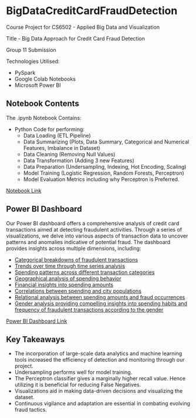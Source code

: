 # BigDataCreditCardFraudDetection

Course Project for CS6502 - Applied Big Data and Visualization

Title - Big Data Approach for Credit Card Fraud Detection

Group 11 Submission

Technologies Utilised:
- PySpark
- Google Colab Notebooks
- Microsoft Power BI


## Notebook Contents

The .ipynb Notebook Contains:

- Python Code for performing:
  - Data Loading (ETL Pipeline)
  - Data Summarizing (Plots, Data Summary, Categorical and Numerical Features, Imbalance in Dataset)
  - Data Cleaning (Removing Null Values)
  - Data Transformation (Adding 3 new Features)
  - Data Preparation (Undersampling, Indexing, Hot Encoding, Scaling)
  - Model Training (Logistic Regression, Random Forests, Perceptron)
  - Model Evaluation Metrics including why Perceptron is Preferred. 

[Notebook Link](/Big_Data_Project.ipynb)

## Power BI Dashboard

Our Power BI dashboard offers a comprehensive analysis of credit card transactions aimed at detecting fraudulent activities. Through a series of visualizations, we delve into various aspects of transaction data to uncover patterns and anomalies indicative of potential fraud. The dashboard provides insights across multiple dimensions, including:

- [Categorical breakdowns of fraudulent transactions](/PowerBIDashboardReadme.md#category-fraud) 
- [Trends over time through time series analysis](/PowerBIDashboardReadme.md#time-series-analysis)
- [Spending patterns across different transaction categories](/PowerBIDashboardReadme.md#categorical-analysis)
- [Geographical analysis of spending behavior](/PowerBIDashboardReadme.md#geographical-analysis)
- [Financial insights into spending amounts](/PowerBIDashboardReadme.md#financial-analysis)
- [Correlations between spending and city populations](/PowerBIDashboardReadme.md#correlation-analysis)
- [Relational analysis between spending amounts and fraud occurrences](/PowerBIDashboardReadme.md#relational-analysis)
- [Gender analysis providing compelling insights into spending habits and frequency of fraudulent transactions according to the gender](/PowerBIDashboardReadme.md#gender-analysis)

[Power BI Dashboard Link](/PowerBIDashboardReadme.md)

## Key Takeaways

- The incorporation of large-scale data analytics and machine learning tools increased the efficiency of detection and monitoring through our project. 
- Undersampling performs well for model training. 
- The Perceptron classifier gives a marginally higher recall value. Hence utilizing it is beneficial for reducing False Negatives. 
- Visualizations aid in making data-driven decisions and visualizing the dataset. 
- Continuous vigilance and adaptation are essential in combating evolving fraud tactics. 
